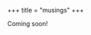 +++
title = "musings"
+++

Coming soon!

<!--may need to add to the html for bio?-

# Pleased to Meet You

<div class="split-image">

![Pleased to Meet You artwork](https://github.com/wanyakrecipes/coft-web/blob/main/static/images/pleased_to_meet_you.JPG?raw=true)

</div>


I produced this song when I contracted Covid for the very first time earlier this year. 

I was isolated in my room, listening to Burial’s *Untrue*. I also dug deeper into B12’s *Time Tourist*, and ate plain food while rewatching *Cowboy Bebop*, this time with English subtitles. When I felt less fatigued, I continued reading *When the Body Says No* by Gabor Mate.

I really appreciated the stillness. I had an unusual level of focus, resulting from fewer distractions. I finally understood the essence of *Digital Minimalism* by Cal Newport and what it meant for me: a tired and unfocused mind cannot create, or one that is trying to achieve too many things.

For the first time in a long while, I understood what was in my control. My mind wondered, and I felt at ease going from place to place. It led to a few life decisions which I’ve mainly stuck too.


\-

*Friday July 29th, 2022.*

[*home.*]({{< ref "_index.md" >}})

->